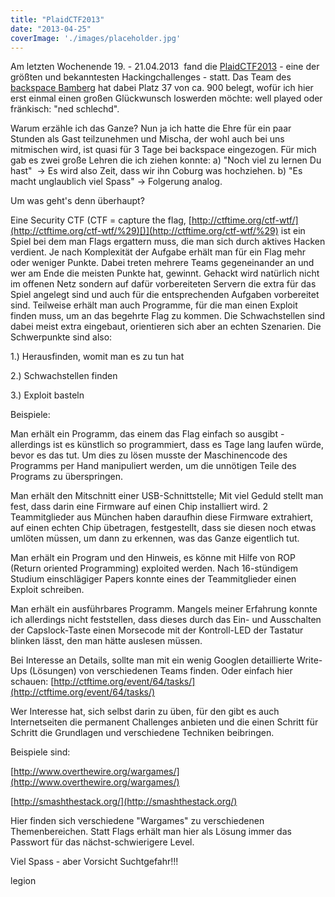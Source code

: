 ```yaml
---
title: "PlaidCTF2013"
date: "2013-04-25"
coverImage: './images/placeholder.jpg'
---
```


Am letzten Wochenende 19. - 21.04.2013  fand die [PlaidCTF2013](http://plaidctf.com/%29) - eine der größten und bekanntesten Hackingchallenges - statt. Das Team des [backspace Bamberg](http://www.hackerspace-bamberg.de/Hauptseite%29) hat dabei Platz 37 von ca. 900 belegt, wofür ich hier erst einmal einen großen Glückwunsch loswerden möchte: well played oder fränkisch: "ned schlechd".

Warum erzähle ich das Ganze? Nun ja ich hatte die Ehre für ein paar Stunden als Gast teilzunehmen und Mischa, der wohl auch bei uns mitmischen wird, ist quasi für 3 Tage bei backspace eingezogen. Für mich gab es zwei große Lehren die ich ziehen konnte: a) "Noch viel zu lernen Du hast"  -> Es wird also Zeit, dass wir ihn Coburg was hochziehen. b) "Es macht unglaublich viel Spass" -> Folgerung analog.

Um was geht's denn überhaupt?

Eine Security CTF (CTF = capture the flag, [http://ctftime.org/ctf-wtf/](http://ctftime.org/ctf-wtf/%29)[)](http://ctftime.org/ctf-wtf/%29) ist ein Spiel bei dem man Flags ergattern muss, die man sich durch aktives Hacken verdient. Je nach Komplexität der Aufgabe erhält man für ein Flag mehr oder weniger Punkte. Dabei treten mehrere Teams gegeneinander an und wer am Ende die meisten Punkte hat, gewinnt. Gehackt wird natürlich nicht im offenen Netz sondern auf dafür vorbereiteten Servern die extra für das Spiel angelegt sind und auch für die entsprechenden Aufgaben vorbereitet sind. Teilweise erhält man auch Programme, für die man einen Exploit finden muss, um an das begehrte Flag zu kommen. Die Schwachstellen sind dabei meist extra eingebaut, orientieren sich aber an echten Szenarien. Die Schwerpunkte sind also:

1.) Herausfinden, womit man es zu tun hat

2.) Schwachstellen finden

3.) Exploit basteln

Beispiele:

Man erhält ein Programm, das einem das Flag einfach so ausgibt - allerdings ist es künstlich so programmiert, dass es Tage lang laufen würde, bevor es das tut. Um dies zu lösen musste der Maschinencode des Programms per Hand manipuliert werden, um die unnötigen Teile des Programs zu überspringen.

Man erhält den Mitschnitt einer USB-Schnittstelle; Mit viel Geduld stellt man fest, dass darin eine Firmware auf einen Chip installiert wird. 2 Teammitglieder aus München haben daraufhin diese Firmware extrahiert, auf einen echten Chip übetragen, festgestellt, dass sie diesen noch etwas umlöten müssen, um dann zu erkennen, was das Ganze eigentlich tut.

Man erhält ein Program und den Hinweis, es könne mit Hilfe von ROP (Return oriented Programming) exploited werden. Nach 16-stündigem Studium einschlägiger Papers konnte eines der Teammitglieder einen Exploit schreiben.

Man erhält ein ausführbares Programm. Mangels meiner Erfahrung konnte ich allerdings nicht feststellen, dass dieses durch das Ein- und Ausschalten der Capslock-Taste einen Morsecode mit der Kontroll-LED der Tastatur blinken lässt, den man hätte auslesen müssen.

Bei Interesse an Details, sollte man mit ein wenig Googlen detaillierte Write-Ups (Lösungen) von verschiedenen Teams finden. Oder einfach hier schauen: [http://ctftime.org/event/64/tasks/](http://ctftime.org/event/64/tasks/)

Wer Interesse hat, sich selbst darin zu üben, für den gibt es auch Internetseiten die permanent Challenges anbieten und die einen Schritt für Schritt die Grundlagen und verschiedene Techniken beibringen.

Beispiele sind:

[http://www.overthewire.org/wargames/](http://www.overthewire.org/wargames/)

[http://smashthestack.org/](http://smashthestack.org/)

Hier finden sich verschiedene "Wargames" zu verschiedenen Themenbereichen. Statt Flags erhält man hier als Lösung immer das Passwort für das nächst-schwierigere Level.

Viel Spass - aber Vorsicht Suchtgefahr!!!

legion
